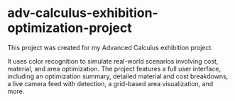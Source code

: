 # adv-calculus-exhibition-optimization-project

This project was created for my Advanced Calculus exhibition project.

It uses color recognition to simulate real-world scenarios involving cost, material, and area optimization. The project features a full user interface, including an optimization summary, detailed material and cost breakdowns, a live camera feed with detection, a grid-based area visualization, and more.